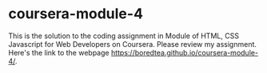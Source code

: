 # coursera-module-4
This is the solution to the coding assignment in Module of HTML, CSS Javascript for Web Developers on Coursera. Please review my assignment. Here's the link to the webpage https://boredtea.github.io/coursera-module-4/.
